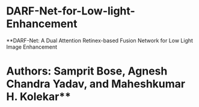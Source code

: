 # DARF-Net-for-Low-light-Enhancement
**DARF-Net: A Dual Attention Retinex-based Fusion Network for Low Light Image Enhancement
# Authors: Samprit Bose, Agnesh Chandra Yadav, and Maheshkumar H. Kolekar**
